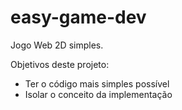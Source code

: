 # easy-game-dev
Jogo Web 2D simples.

Objetivos deste projeto:
- Ter o código mais simples possível
- Isolar o conceito da implementação
